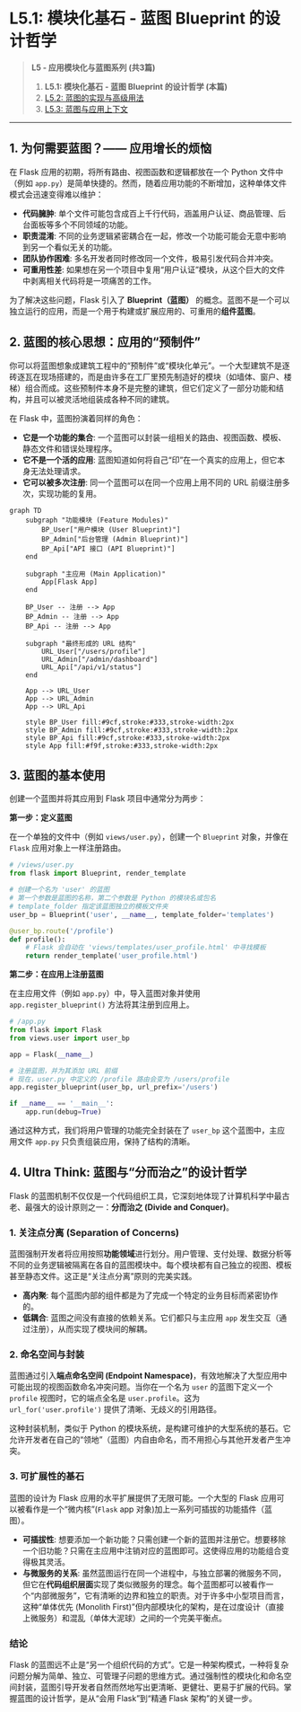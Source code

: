 # L5.1: 模块化基石 - 蓝图 Blueprint 的设计哲学

> **L5 - 应用模块化与蓝图系列 (共3篇)**
> 1. **L5.1: 模块化基石 - 蓝图 Blueprint 的设计哲学 (本篇)**
> 2. [L5.2: 蓝图的实现与高级用法](05.2-L5-Blueprint-Advanced.md)
> 3. [L5.3: 蓝图与应用上下文](05.3-L5-Blueprint-Context.md)

---

## 1. 为何需要蓝图？—— 应用增长的烦恼

在 Flask 应用的初期，将所有路由、视图函数和逻辑都放在一个 Python 文件中（例如 `app.py`）是简单快捷的。然而，随着应用功能的不断增加，这种单体文件模式会迅速变得难以维护：

*   **代码臃肿**: 单个文件可能包含成百上千行代码，涵盖用户认证、商品管理、后台面板等多个不同领域的功能。
*   **职责混淆**: 不同的业务逻辑紧密耦合在一起，修改一个功能可能会无意中影响到另一个看似无关的功能。
*   **团队协作困难**: 多名开发者同时修改同一个文件，极易引发代码合并冲突。
*   **可重用性差**: 如果想在另一个项目中复用“用户认证”模块，从这个巨大的文件中剥离相关代码将是一项痛苦的工作。

为了解决这些问题，Flask 引入了 **Blueprint（蓝图）** 的概念。蓝图不是一个可以独立运行的应用，而是一个用于构建或扩展应用的、可重用的**组件蓝图**。

## 2. 蓝图的核心思想：应用的“预制件”

你可以将蓝图想象成建筑工程中的“预制件”或“模块化单元”。一个大型建筑不是逐砖逐瓦在现场搭建的，而是由许多在工厂里预先制造好的模块（如墙体、窗户、楼梯）组合而成。这些预制件本身不是完整的建筑，但它们定义了一部分功能和结构，并且可以被灵活地组装成各种不同的建筑。

在 Flask 中，蓝图扮演着同样的角色：

*   **它是一个功能的集合**: 一个蓝图可以封装一组相关的路由、视图函数、模板、静态文件和错误处理程序。
*   **它不是一个活的应用**: 蓝图知道如何将自己“印”在一个真实的应用上，但它本身无法处理请求。
*   **它可以被多次注册**: 同一个蓝图可以在同一个应用上用不同的 URL 前缀注册多次，实现功能的复用。

```mermaid
graph TD
    subgraph "功能模块 (Feature Modules)"
        BP_User["用户模块 (User Blueprint)"]
        BP_Admin["后台管理 (Admin Blueprint)"]
        BP_Api["API 接口 (API Blueprint)"]
    end

    subgraph "主应用 (Main Application)"
        App[Flask App]
    end

    BP_User -- 注册 --> App
    BP_Admin -- 注册 --> App
    BP_Api -- 注册 --> App

    subgraph "最终形成的 URL 结构"
        URL_User["/users/profile"]
        URL_Admin["/admin/dashboard"]
        URL_Api["/api/v1/status"]
    end

    App --> URL_User
    App --> URL_Admin
    App --> URL_Api

    style BP_User fill:#9cf,stroke:#333,stroke-width:2px
    style BP_Admin fill:#9cf,stroke:#333,stroke-width:2px
    style BP_Api fill:#9cf,stroke:#333,stroke-width:2px
    style App fill:#f9f,stroke:#333,stroke-width:2px
```

## 3. 蓝图的基本使用

创建一个蓝图并将其应用到 Flask 项目中通常分为两步：

**第一步：定义蓝图**

在一个单独的文件中（例如 `views/user.py`），创建一个 `Blueprint` 对象，并像在 `Flask` 应用对象上一样注册路由。

```python
# /views/user.py
from flask import Blueprint, render_template

# 创建一个名为 'user' 的蓝图
# 第一个参数是蓝图的名称，第二个参数是 Python 的模块名或包名
# template_folder 指定该蓝图独立的模板文件夹
user_bp = Blueprint('user', __name__, template_folder='templates')

@user_bp.route('/profile')
def profile():
    # Flask 会自动在 'views/templates/user_profile.html' 中寻找模板
    return render_template('user_profile.html')
```

**第二步：在应用上注册蓝图**

在主应用文件（例如 `app.py`）中，导入蓝图对象并使用 `app.register_blueprint()` 方法将其注册到应用上。

```python
# /app.py
from flask import Flask
from views.user import user_bp

app = Flask(__name__)

# 注册蓝图，并为其添加 URL 前缀
# 现在，user.py 中定义的 /profile 路由会变为 /users/profile
app.register_blueprint(user_bp, url_prefix='/users')

if __name__ == '__main__':
    app.run(debug=True)
```

通过这种方式，我们将用户管理的功能完全封装在了 `user_bp` 这个蓝图中，主应用文件 `app.py` 只负责组装应用，保持了结构的清晰。

## 4. Ultra Think: 蓝图与“分而治之”的设计哲学

Flask 的蓝图机制不仅仅是一个代码组织工具，它深刻地体现了计算机科学中最古老、最强大的设计原则之一：**分而治之 (Divide and Conquer)**。

### 1. 关注点分离 (Separation of Concerns)

蓝图强制开发者将应用按照**功能领域**进行划分。用户管理、支付处理、数据分析等不同的业务逻辑被隔离在各自的蓝图模块中。每个模块都有自己独立的视图、模板甚至静态文件。这正是“关注点分离”原则的完美实践。

*   **高内聚**: 每个蓝图内部的组件都是为了完成一个特定的业务目标而紧密协作的。
*   **低耦合**: 蓝图之间没有直接的依赖关系。它们都只与主应用 `app` 发生交互（通过注册），从而实现了模块间的解耦。

### 2. 命名空间与封装

蓝图通过引入**端点命名空间 (Endpoint Namespace)**，有效地解决了大型应用中可能出现的视图函数命名冲突问题。当你在一个名为 `user` 的蓝图下定义一个 `profile` 视图时，它的端点全名是 `user.profile`。这为 `url_for('user.profile')` 提供了清晰、无歧义的引用路径。

这种封装机制，类似于 Python 的模块系统，是构建可维护的大型系统的基石。它允许开发者在自己的“领地”（蓝图）内自由命名，而不用担心与其他开发者产生冲突。

### 3. 可扩展性的基石

蓝图的设计为 Flask 应用的水平扩展提供了无限可能。一个大型的 Flask 应用可以被看作是一个“微内核”(`Flask` app 对象)加上一系列可插拔的功能插件（蓝图）。

*   **可插拔性**: 想要添加一个新功能？只需创建一个新的蓝图并注册它。想要移除一个旧功能？只需在主应用中注销对应的蓝图即可。这使得应用的功能组合变得极其灵活。
*   **与微服务的关系**: 虽然蓝图运行在同一个进程中，与独立部署的微服务不同，但它在**代码组织层面**实现了类似微服务的理念。每个蓝图都可以被看作一个“内部微服务”，它有清晰的边界和独立的职责。对于许多中小型项目而言，这种“单体优先 (Monolith First)”但内部模块化的架构，是在过度设计（直接上微服务）和混乱（单体大泥球）之间的一个完美平衡点。

### 结论

Flask 的蓝图远不止是“另一个组织代码的方式”。它是一种架构模式，一种将复杂问题分解为简单、独立、可管理子问题的思维方式。通过强制性的模块化和命名空间封装，蓝图引导开发者自然而然地写出更清晰、更健壮、更易于扩展的代码。掌握蓝图的设计哲学，是从“会用 Flask”到“精通 Flask 架构”的关键一步。